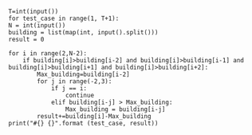     T=int(input())
    for test_case in range(1, T+1):
    N = int(input())
    building = list(map(int, input().split()))
    result = 0

    for i in range(2,N-2):
        if building[i]>building[i-2] and building[i]>building[i-1] and building[i]>building[i+1] and building[i]>building[i+2]:
            Max_building=building[i-2]
            for j in range(-2,3):
                if j == i:
                    continue
                elif building[i-j] > Max_building:
                    Max_building = building[i-j]
            result+=building[i]-Max_building
    print("#{} {}".format (test_case, result))
    
    





